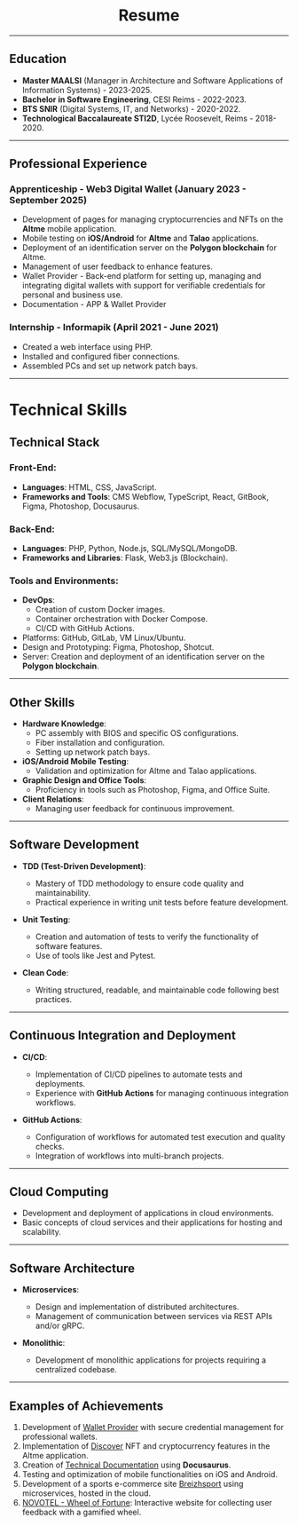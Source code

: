 <h1 align="center" style="">Resume</h1>

---

## **Education**

- **Master MAALSI** (Manager in Architecture and Software Applications of Information Systems) - 2023-2025.
- **Bachelor in Software Engineering**, CESI Reims - 2022-2023.
- **BTS SNIR** (Digital Systems, IT, and Networks) - 2020-2022.
- **Technological Baccalaureate STI2D**, Lycée Roosevelt, Reims - 2018-2020.

---

## **Professional Experience**

### **Apprenticeship - Web3 Digital Wallet** (January 2023 - September 2025)

- Development of pages for managing cryptocurrencies and NFTs on the **Altme** mobile application.
- Mobile testing on **iOS/Android** for **Altme** and **Talao** applications.
- Deployment of an identification server on the **Polygon blockchain** for Altme.
- Management of user feedback to enhance features.
- Wallet Provider - Back-end platform for setting up, managing and
integrating digital wallets with support for verifiable
credentials for personal and business use.
- Documentation - APP & Wallet Provider

### **Internship - Informapik** (April 2021 - June 2021)

- Created a web interface using PHP.
- Installed and configured fiber connections.
- Assembled PCs and set up network patch bays.

---

# Technical Skills

## **Technical Stack**

### **Front-End**:

- **Languages**: HTML, CSS, JavaScript.
- **Frameworks and Tools**: CMS Webflow, TypeScript, React, GitBook, Figma, Photoshop, Docusaurus.

### **Back-End**:

- **Languages**: PHP, Python, Node.js, SQL/MySQL/MongoDB.
- **Frameworks and Libraries**: Flask, Web3.js (Blockchain).

### **Tools and Environments**:

- **DevOps**:
  - Creation of custom Docker images.
  - Container orchestration with Docker Compose.
  - CI/CD with GitHub Actions.
- Platforms: GitHub, GitLab, VM Linux/Ubuntu.
- Design and Prototyping: Figma, Photoshop, Shotcut.
- Server: Creation and deployment of an identification server on the **Polygon blockchain**.

---

## **Other Skills**

- **Hardware Knowledge**:
  - PC assembly with BIOS and specific OS configurations.
  - Fiber installation and configuration.
  - Setting up network patch bays.
- **iOS/Android Mobile Testing**:
  - Validation and optimization for Altme and Talao applications.
- **Graphic Design and Office Tools**:
  - Proficiency in tools such as Photoshop, Figma, and Office Suite.
- **Client Relations**:
  - Managing user feedback for continuous improvement.

---

## **Software Development**

- **TDD (Test-Driven Development)**:

  - Mastery of TDD methodology to ensure code quality and maintainability.
  - Practical experience in writing unit tests before feature development.

- **Unit Testing**:

  - Creation and automation of tests to verify the functionality of software features.
  - Use of tools like Jest and Pytest.

- **Clean Code**:
  - Writing structured, readable, and maintainable code following best practices.

---

## **Continuous Integration and Deployment**

- **CI/CD**:

  - Implementation of CI/CD pipelines to automate tests and deployments.
  - Experience with **GitHub Actions** for managing continuous integration workflows.

- **GitHub Actions**:
  - Configuration of workflows for automated test execution and quality checks.
  - Integration of workflows into multi-branch projects.

---

## **Cloud Computing**

- Development and deployment of applications in cloud environments.
- Basic concepts of cloud services and their applications for hosting and scalability.

---

## **Software Architecture**

- **Microservices**:

  - Design and implementation of distributed architectures.
  - Management of communication between services via REST APIs and/or gRPC.

- **Monolithic**:
  - Development of monolithic applications for projects requiring a centralized codebase.

---

## **Examples of Achievements**

1. Development of [Wallet Provider](https://github.com/TalaoDAO/wallet-provider) with secure credential management for professional wallets.
2. Implementation of [Discover](https://github.com/TalaoDAO/DiscoverV2) NFT and cryptocurrency features in the Altme application.
3. Creation of [Technical Documentation](https://github.com/TalaoDAO/talao-documentation) using **Docusaurus**.
4. Testing and optimization of mobile functionalities on iOS and Android.
5. Development of a sports e-commerce site [Breizhsport](https://github.com/BastienLopez/CESI_Superviser_dev_app) using microservices, hosted in the cloud.
6. [NOVOTEL - Wheel of Fortune](https://github.com/BastienLopez/NOVOTEL_Roue_de_la_chance): Interactive website for collecting user feedback with a gamified wheel.
